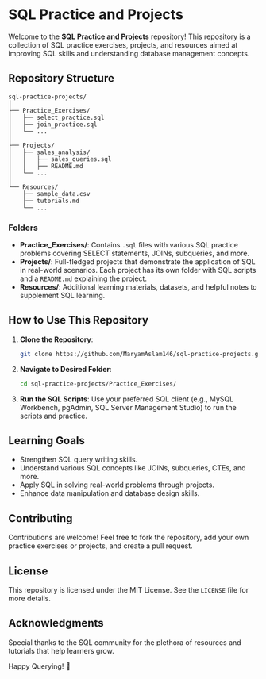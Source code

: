 # SQL Practice and Projects

Welcome to the **SQL Practice and Projects** repository! This repository is a collection of SQL practice exercises, projects, and resources aimed at improving SQL skills and understanding database management concepts.

## Repository Structure

```
sql-practice-projects/
│
├── Practice_Exercises/
│   ├── select_practice.sql
│   ├── join_practice.sql
│   └── ...
│
├── Projects/
│   ├── sales_analysis/
│   │   ├── sales_queries.sql
│   │   ├── README.md
│   └── ...
│
└── Resources/
    ├── sample_data.csv
    ├── tutorials.md
    └── ...
```

### Folders

- **Practice_Exercises/**: Contains `.sql` files with various SQL practice problems covering SELECT statements, JOINs, subqueries, and more.
- **Projects/**: Full-fledged projects that demonstrate the application of SQL in real-world scenarios. Each project has its own folder with SQL scripts and a `README.md` explaining the project.
- **Resources/**: Additional learning materials, datasets, and helpful notes to supplement SQL learning.

## How to Use This Repository

1. **Clone the Repository**:
   ```bash
   git clone https://github.com/MaryamAslam146/sql-practice-projects.git
   ```
2. **Navigate to Desired Folder**:
   ```bash
   cd sql-practice-projects/Practice_Exercises/
   ```
3. **Run the SQL Scripts**: Use your preferred SQL client (e.g., MySQL Workbench, pgAdmin, SQL Server Management Studio) to run the scripts and practice.

## Learning Goals

- Strengthen SQL query writing skills.
- Understand various SQL concepts like JOINs, subqueries, CTEs, and more.
- Apply SQL in solving real-world problems through projects.
- Enhance data manipulation and database design skills.

## Contributing

Contributions are welcome! Feel free to fork the repository, add your own practice exercises or projects, and create a pull request.

## License

This repository is licensed under the MIT License. See the `LICENSE` file for more details.

## Acknowledgments

Special thanks to the SQL community for the plethora of resources and tutorials that help learners grow.

Happy Querying! 🚀

